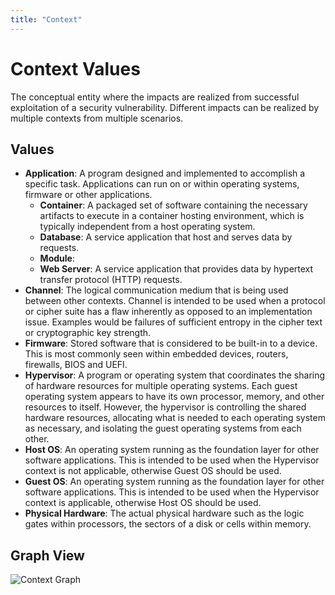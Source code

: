 ```yaml
---
title: "Context"
---
```


# Context Values

The conceptual entity where the impacts are realized from successful exploitation of a security vulnerability. Different impacts can be realized by multiple contexts from multiple scenarios.

## Values

- **Application**:  A program designed and implemented to accomplish a specific task. Applications can run on or within operating systems, firmware or other applications.
   - **Container**: A packaged set of software containing the necessary artifacts to execute in a container hosting environment, which is typically independent from a host operating system.
   - **Database**: A service application that host and serves data by requests.
   - **Module**: 
   - **Web Server**: A service application that provides data by hypertext transfer protocol (HTTP) requests.
- **Channel**:  The logical communication medium that is being used between other contexts. Channel is intended to be used when a protocol or cipher suite has a flaw inherently as opposed to an implementation issue. Examples would be failures of sufficient entropy in the cipher text or cryptographic key strength.
- **Firmware**:  Stored software that is considered to be built-in to a device. This is most commonly seen within embedded devices, routers, firewalls, BIOS and UEFI.
- **Hypervisor**:  A program or operating system that coordinates the sharing of hardware resources for multiple operating systems. Each guest operating system appears to have its own processor, memory, and other resources to itself. However, the hypervisor is controlling the shared hardware resources, allocating what is needed to each operating system as necessary, and isolating the guest operating systems from each other.
- **Host OS**:  An operating system running as the foundation layer for other software applications. This is intended to be used when the Hypervisor context is not applicable, otherwise Guest OS should be used.
- **Guest OS**:  An operating system running as the foundation layer for other software applications. This is intended to be used when the Hypervisor context is applicable, otherwise Host OS should be used.
- **Physical Hardware**:  The actual physical hardware such as the logic gates within processors, the sectors of a disk or cells within memory.

## Graph View

![Context Graph](/figures/graphsnippets/ContextSnippet.png "Context Graph")
